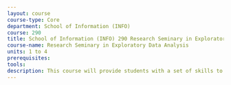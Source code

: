 ```yaml
---
layout: course 
course-type: Core
department: School of Information (INFO)
course: 290
title: School of Information (INFO) 290 Research Seminary in Exploratory Data Analysis
course-name: Research Seminary in Exploratory Data Analysis
units: 1 to 4
prerequisites: 
tools: 
description: This course will provide students with a set of skills to understand, evaluate, use, and produce quantitative data about the social world. It is intended specifically for social science majors, and focuses on social science questions. Students will learn to - produce basic graphs, find good-quality and relevant data on the web, manipulate data in a spreadsheet, including producing pivot tables, understand and calculate basic statistical measures of central tendency, variation, and correlation, understand and apply basic concepts of sampling and selection, and recognize an impossible statistic.
---
```

